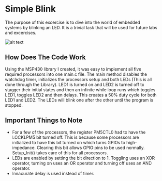 # Simple Blink
The purpose of this excercise is to dive into the world of embedded systems by blinking an LED. It is a trivial task that will be used for future labs and excercises.

![alt text](https://github.com/RU09342/lab-2-blinking-leds-tcsmith20/blob/master/Simple%20Blink/Simple%20Blink.gif)

## How Does The Code Work
Using the MSP430 library I created, it was easy to implement all five required processors into one main.c file. The main method disables the watchdog timer, initializes the processors setup and both LEDs (This is all done through the Library). LED1 is turned on and LED2 is turned off to stagger their initial states and then an infinite while loop runs which toggles LED1, toggles LED2 and then delays. This creates a 50% duty cycle for both LED1 and LED2. The LEDs will blink one after the other until the program is stopped.

## Important Things to Note
* For a few of the processors, the register PM5CTL0 had to have the LOCKLPM5 bit turned off. This is because some processors are initialized to have this bit turned on which turns GPIOs to high-impedance. Clearing this bit allows GPIO pins to be used normally. Setup_Init() takes care of this for all processors.
* LEDs are enabled by setting the bit direction to 1. Toggling uses an XOR operator, turning on uses an OR operator and turning off uses an AND operator.
* Innacurate delay is used instead of timer.